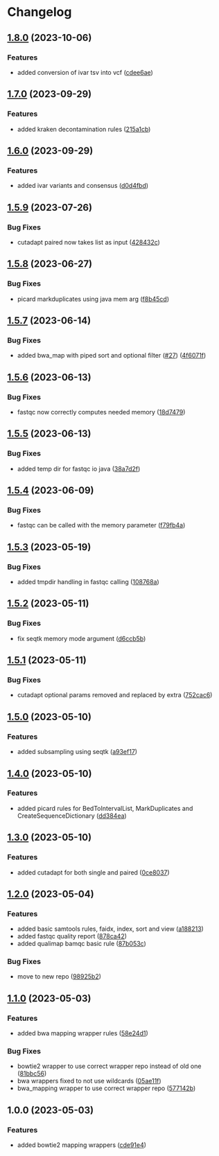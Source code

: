 # Changelog

## [1.8.0](https://github.com/xsitarcik/wrappers/compare/v1.7.0...v1.8.0) (2023-10-06)


### Features

* added conversion of ivar tsv into vcf ([cdee6ae](https://github.com/xsitarcik/wrappers/commit/cdee6ae1aebdf76cc235af7f6d9ec406cae02dab))

## [1.7.0](https://github.com/xsitarcik/wrappers/compare/v1.6.0...v1.7.0) (2023-09-29)


### Features

* added kraken decontamination rules ([215a1cb](https://github.com/xsitarcik/wrappers/commit/215a1cba2169d166e9df23f97c63efeac8dc8eed))

## [1.6.0](https://github.com/xsitarcik/wrappers/compare/v1.5.9...v1.6.0) (2023-09-29)


### Features

* added ivar variants and consensus ([d0d4fbd](https://github.com/xsitarcik/wrappers/commit/d0d4fbde09b627e260bd982a97780ca9367e49a6))

## [1.5.9](https://github.com/xsitarcik/wrappers/compare/v1.5.8...v1.5.9) (2023-07-26)


### Bug Fixes

* cutadapt paired now takes list as input ([428432c](https://github.com/xsitarcik/wrappers/commit/428432cf46383e5c648150bd442955c763e3fab9))

## [1.5.8](https://github.com/xsitarcik/wrappers/compare/v1.5.7...v1.5.8) (2023-06-27)


### Bug Fixes

* picard markduplicates using java mem arg ([f8b45cd](https://github.com/xsitarcik/wrappers/commit/f8b45cd0837f0c849e442a4d789d04e08f42bae1))

## [1.5.7](https://github.com/xsitarcik/wrappers/compare/v1.5.6...v1.5.7) (2023-06-14)


### Bug Fixes

* added bwa_map with piped sort and optional filter ([#27](https://github.com/xsitarcik/wrappers/issues/27)) ([4f6071f](https://github.com/xsitarcik/wrappers/commit/4f6071f5c10dbed88710784dcfec87db9a980810))

## [1.5.6](https://github.com/xsitarcik/wrappers/compare/v1.5.5...v1.5.6) (2023-06-13)


### Bug Fixes

* fastqc now correctly computes needed memory ([18d7479](https://github.com/xsitarcik/wrappers/commit/18d7479dc4a295e3fd5b642dc89744a59a47945f))

## [1.5.5](https://github.com/xsitarcik/wrappers/compare/v1.5.4...v1.5.5) (2023-06-13)


### Bug Fixes

* added temp dir for fastqc io java ([38a7d2f](https://github.com/xsitarcik/wrappers/commit/38a7d2fbf83e2e3ad3b18847463e168f13402875))

## [1.5.4](https://github.com/xsitarcik/wrappers/compare/v1.5.3...v1.5.4) (2023-06-09)


### Bug Fixes

* fastqc can be called with the memory parameter ([f79fb4a](https://github.com/xsitarcik/wrappers/commit/f79fb4aeeefe9c340d05c9e972c66ad049faf9e4))

## [1.5.3](https://github.com/xsitarcik/wrappers/compare/v1.5.2...v1.5.3) (2023-05-19)


### Bug Fixes

* added tmpdir handling in fastqc calling ([108768a](https://github.com/xsitarcik/wrappers/commit/108768af7e47960cb3c066e4dcce3a1a60131a34))

## [1.5.2](https://github.com/xsitarcik/wrappers/compare/v1.5.1...v1.5.2) (2023-05-11)


### Bug Fixes

* fix seqtk memory mode argument ([d6ccb5b](https://github.com/xsitarcik/wrappers/commit/d6ccb5b9b087d6597acef1372dbb25a0d792d5e9))

## [1.5.1](https://github.com/xsitarcik/wrappers/compare/v1.5.0...v1.5.1) (2023-05-11)


### Bug Fixes

* cutadapt optional params removed and replaced by extra ([752cac6](https://github.com/xsitarcik/wrappers/commit/752cac6db1e143292313bbea255d79960d42ce5b))

## [1.5.0](https://github.com/xsitarcik/wrappers/compare/v1.4.0...v1.5.0) (2023-05-10)


### Features

* added subsampling using seqtk ([a93ef17](https://github.com/xsitarcik/wrappers/commit/a93ef177fed8f1e1abcf427fa7f7cc9c8fe7928b))

## [1.4.0](https://github.com/xsitarcik/wrappers/compare/v1.3.0...v1.4.0) (2023-05-10)


### Features

* added picard rules for BedToIntervalList, MarkDuplicates and CreateSequenceDictionary ([dd384ea](https://github.com/xsitarcik/wrappers/commit/dd384eac4649dd88f10f57af745867bacd3a5ea2))

## [1.3.0](https://github.com/xsitarcik/wrappers/compare/v1.2.0...v1.3.0) (2023-05-10)


### Features

* added cutadapt for both single and paired ([0ce8037](https://github.com/xsitarcik/wrappers/commit/0ce803703acfaad3b45486b5e066019120ea8bdd))

## [1.2.0](https://github.com/xsitarcik/wrappers/compare/v1.1.0...v1.2.0) (2023-05-04)


### Features

* added basic samtools rules, faidx, index, sort and view ([a188213](https://github.com/xsitarcik/wrappers/commit/a1882135ea40ca48e9c55cdf605477a3a3543a27))
* added fastqc quality report ([878ca42](https://github.com/xsitarcik/wrappers/commit/878ca425aa9d2d32d09eb1df03815ff7c66c781e))
* added qualimap bamqc basic rule ([87b053c](https://github.com/xsitarcik/wrappers/commit/87b053ca1fee3e956edfcf9d7f14edea14e6911a))


### Bug Fixes

* move to new repo ([98925b2](https://github.com/xsitarcik/wrappers/commit/98925b23aa5042c0c26176623a15f99f0cf61ee1))

## [1.1.0](https://github.com/xsitarcik/wrappers/compare/v1.0.0...v1.1.0) (2023-05-03)


### Features

* added bwa mapping wrapper rules ([58e24d1](https://github.com/xsitarcik/wrappers/commit/58e24d18be0dd26e774829b11b3b4fb84c37f786))


### Bug Fixes

* bowtie2 wrapper to use correct wrapper repo instead of old one ([81bbc56](https://github.com/xsitarcik/wrappers/commit/81bbc56ed847756a1699e9be095c97b4fd82d993))
* bwa wrappers fixed to not use wildcards ([05ae11f](https://github.com/xsitarcik/wrappers/commit/05ae11f04f013aca0a14badc3d13e1ed07fced3b))
* bwa_mapping wrapper to use correct wrapper repo ([577142b](https://github.com/xsitarcik/wrappers/commit/577142b1fc345f0d996052a59408bcbf6dc22f78))

## 1.0.0 (2023-05-03)


### Features

* added bowtie2 mapping wrappers ([cde91e4](https://github.com/xsitarcik/wrappers/commit/cde91e403af67ae05f60b3ded0b61c0a6413853f))
